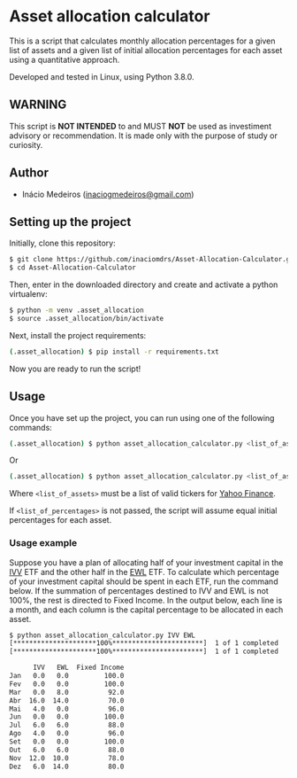 # Asset allocation calculator

This is a script that calculates monthly allocation percentages for a given list of assets and a given list of initial allocation percentages for each asset using a quantitative approach.

Developed and tested in Linux, using Python 3.8.0.


## WARNING

This script is **NOT INTENDED** to and MUST **NOT** be used  as investiment advisory or recommendation. It is made only with the purpose of study or curiosity.

## Author

- Inácio Medeiros (inaciogmedeiros@gmail.com)

## Setting up the project

Initially, clone this repository:

```bash
$ git clone https://github.com/inaciomdrs/Asset-Allocation-Calculator.git
$ cd Asset-Allocation-Calculator
```

Then, enter in the downloaded directory and create and activate a python virtualenv:

```bash
$ python -m venv .asset_allocation
$ source .asset_allocation/bin/activate
```

Next, install the project requirements:

```bash
(.asset_allocation) $ pip install -r requirements.txt
```

Now you are ready to run the script!

## Usage

Once you have set up the project, you can run using one of the following commands:

```bash
(.asset_allocation) $ python asset_allocation_calculator.py <list_of_assets>
```

Or 

```bash
(.asset_allocation) $ python asset_allocation_calculator.py <list_of_assets> --perc <list_of_percentages>
```

Where `<list_of_assets>` must be a list of valid tickers for [Yahoo Finance](https://finance.yahoo.com/). 

If `<list_of_percentages>` is not passed, the script will assume equal initial percentages for each asset.

### Usage example


Suppose you have a plan of allocating half of your investment capital in the [IVV](https://www.ishares.com/us/products/239726/ishares-core-sp-500-etf) ETF and the other half in the [EWL](https://www.ishares.com/us/products/239685/ishares-msci-switzerland-capped-etf) ETF. To calculate which percentage of your investment capital should be spent in each ETF, run the command below. If the summation of percentages destined to IVV and EWL is not 100%, the rest is directed to Fixed Income. In the output below, each line is a month, and each column is the capital percentage to be allocated in each asset.


```bash
$ python asset_allocation_calculator.py IVV EWL
[*********************100%***********************]  1 of 1 completed
[*********************100%***********************]  1 of 1 completed

      IVV   EWL  Fixed Income
Jan   0.0   0.0         100.0
Fev   0.0   0.0         100.0
Mar   0.0   8.0          92.0
Abr  16.0  14.0          70.0
Mai   4.0   0.0          96.0
Jun   0.0   0.0         100.0
Jul   6.0   6.0          88.0
Ago   4.0   0.0          96.0
Set   0.0   0.0         100.0
Out   6.0   6.0          88.0
Nov  12.0  10.0          78.0
Dez   6.0  14.0          80.0
```